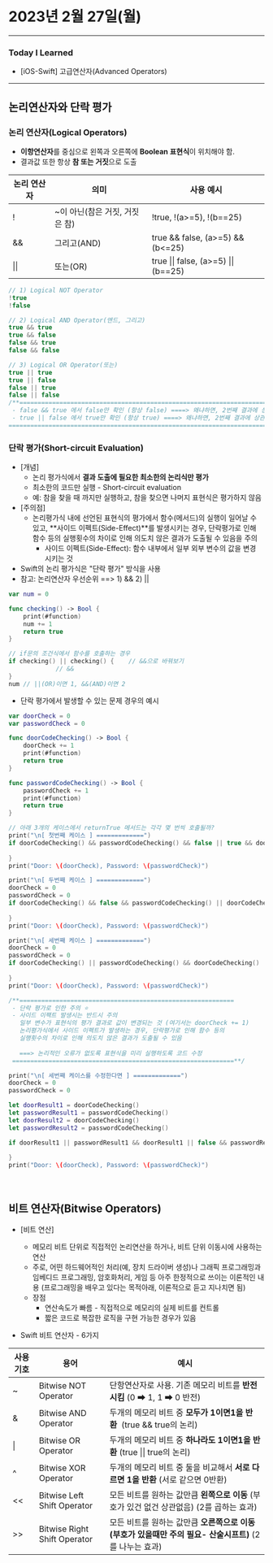 # 2023년 2월 27일(월)

---

### Today I Learned 

- [iOS-Swift] 고급연산자(Advanced Operators)

---

## 논리연산자와 단락 평가 

### 논리 연산자(Logical Operators)

- **이항연산자**를 중심으로 왼쪽과 오른쪽에 **Boolean 표현식**이 위치해야 함.
- 결과값 또한 항상 **참 또는 거짓**으로 도출

| 논리 연산자 | 의미                           | 사용 예시                            |
| ----------- | ------------------------------ | ------------------------------------ |
| !           | ~이 아닌(참은 거짓, 거짓은 참) | !true, !(a>=5), !(b==25)             |
| &&          | 그리고(AND)                    | true && false, (a>=5) && (b<=25)     |
| \|\|        | 또는(OR)                       | true \|\| false, (a>=5) \|\| (b==25) |

```swift
// 1) Logical NOT Operator
!true
!false

// 2) Logical AND Operator(앤드, 그리고)
true && true
true && false
false && true
false && false

// 3) Logical OR Operator(또는)
true || true
true || false
false || true
false || false
/**======================================================================================
 - false && true 에서 false만 확인 (항상 false) ====> 왜냐하면, 2번째 결과에 상관없이 false로 평가되기 때문
 - true || false 에서 true만 확인 (항상 true) ====> 왜냐하면, 2번째 결과에 상관없이 true로 평가되기 때문
=========================================================================================**/
```

### 단락 평가(Short-circuit Evaluation)

- [개념]
  - 논리 평가식에서 **결과 도출에 필요한 최소한의 논리식만 평가**
  - 최소한의 코드만 실행 - Short-circuit evaluation
  - 예: 참을 찾을 때 까지만 실행하고, 참을 찾으면 나머지 표현식은 평가하지 않음 
- [주의점]
  - 논리평가식 내에 선언된 표현식의 평가에서 함수(메서드)의 실행이 일어날 수 있고, **사이드 이펙트(Side-Effect)**를 발생시키는 경우, 단락평가로 인해 함수 등의 실행횟수의 차이로 인해 의도치 않은 결과가 도출될 수 있음을 주의 
    - 사이드 이펙트(Side-Effect): 함수 내부에서 일부 외부 변수의 값을 변경 시키는 것
- Swift의 논리 평가식은 "단락 평가" 방식을 사용 
- 참고: 논리연산자 우선순위 ==> 1) &&  2) ||

```swift
var num = 0

func checking() -> Bool {
    print(#function)
    num += 1
    return true
}

// if문의 조건식에서 함수를 호출하는 경우
if checking() || checking() {    // &&으로 바꿔보기
             // &&
}
num // ||(OR)이면 1, &&(AND)이면 2
```

- 단락 평가에서 발생할 수 있는 문제 경우의 예시

```swift
var doorCheck = 0
var passwordCheck = 0

func doorCodeChecking() -> Bool {
    doorCheck += 1
    print(#function)
    return true
}

func passwordCodeChecking() -> Bool {
    passwordCheck += 1
    print(#function)
    return true
}

// 아래 3개의 케이스에서 returnTrue 메서드는 각각 몇 번씩 호출될까?
print("\n[ 첫번째 케이스 ] =============")
if doorCodeChecking() && passwordCodeChecking() && false || true && doorCodeChecking() && passwordCodeChecking() {
    
}
print("Door: \(doorCheck), Password: \(passwordCheck)")

print("\n[ 두번째 케이스 ] =============")
doorCheck = 0
passwordCheck = 0
if doorCodeChecking() && false && passwordCodeChecking() || doorCodeChecking() || passwordCodeChecking() {
    
}
print("Door: \(doorCheck), Password: \(passwordCheck)")

print("\n[ 세번째 케이스 ] =============")
doorCheck = 0
passwordCheck = 0
if doorCodeChecking() || passwordCodeChecking() && doorCodeChecking() || false && passwordCodeChecking() {
    
}
print("Door: \(doorCheck), Password: \(passwordCheck)")

/**===========================================================
 - 단락 평가로 인한 주의 ⭐️
 - 사이드 이팩트 발생시는 반드시 주의
   일부 변수가 표현식의 평가 결과로 값이 변경되는 것 (여기서는 doorCheck += 1)
   논리평가식에서 사이드 이펙트가 발생하는 경우, 단락평가로 인해 함수 등의
   실행횟수의 차이로 인해 의도치 않은 결과가 도출될 수 있음
 
   ===> 논리적인 오류가 없도록 표현식을 미리 실행하도록 코드 수정
 =============================================================**/

print("\n[ 세번째 케이스를 수정한다면 ] =============")
doorCheck = 0
passwordCheck = 0

let doorResult1 = doorCodeChecking()
let passwordResult1 = passwordCodeChecking()
let doorResult2 = doorCodeChecking()
let passwordResult2 = passwordCodeChecking()

if doorResult1 || passwordResult1 && doorResult1 || false && passwordResult2 {
    
}
print("Door: \(doorCheck), Password: \(passwordCheck)")
```

<br/>

## 비트 연산자(Bitwise Operators)

- [비트 연산]
  - 메모리 비트 단위로 직접적인 논리연산을 하거나, 비트 단위 이동시에 사용하는 연산
  - 주로, 어떤 하드웨어적인 처리(예, 장치 드라이버 생성)나 그래픽 프로그래밍과 임베디드 프로그래밍, 암호화처리, 게임 등 아주 한정적으로 쓰이는 이론적인 내용 (프로그래밍을 배우고 있다는 목적아래, 이론적으로 듣고 지나치면 됨)
  - 장점
    - 연산속도가 빠름 - 직접적으로 메모리의 실제 비트를 컨트롤
    - 짧은 코드로 복잡한 로직을 구현 가능한 경우가 있음

- Swift 비트 연산자 - 6가지

| 사용기호 | 용어                         | 예시                                                         |
| -------- | ---------------------------- | ------------------------------------------------------------ |
| ~        | Bitwise NOT Operator         | 단항연산자로 사용. 기존 메모리 비트를 **반전 시킴** (0 ➡ 1, 1 ➡ 0 반전) |
| &        | Bitwise AND Operator         | 두개의 메모리 비트 중 **모두가** **1이면1을 반환**  (true && true의 논리) |
| \|       | Bitwise OR Operator          | 두개의 메모리 비트 중 **하나라도** **1이면1을 반환** (true \|\| true의 논리) |
| ^        | Bitwise XOR Operator         | 두개의 메모리 비트 중 둘을 비교해서 **서로 다르면 1을 반환** (서로 같으면 0반환) |
| <<       | Bitwise Left Shift Operator  | 모든 비트를 원하는 값만큼 **왼쪽으로 이동** (부호가 있건 없건 상관없음) (2를 곱하는 효과) |
| >>       | Bitwise Right Shift Operator | 모든 비트를 원하는 값만큼 **오른쪽으로 이동 (부호가 있을때만 주의 필요- 산술시프트)** (2를 나누는 효과) |

